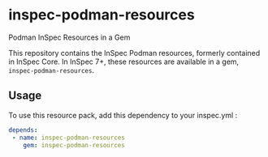 # inspec-podman-resources

Podman InSpec Resources in a Gem

This repository contains the InSpec Podman resources, formerly contained in InSpec Core. In InSpec 7+, these resources are available in a gem, `inspec-podman-resources`.

## Usage

To use this resource pack, add this dependency to your inspec.yml :

```yaml
depends:
 - name: inspec-podman-resources
    gem: inspec-podman-resources
```


